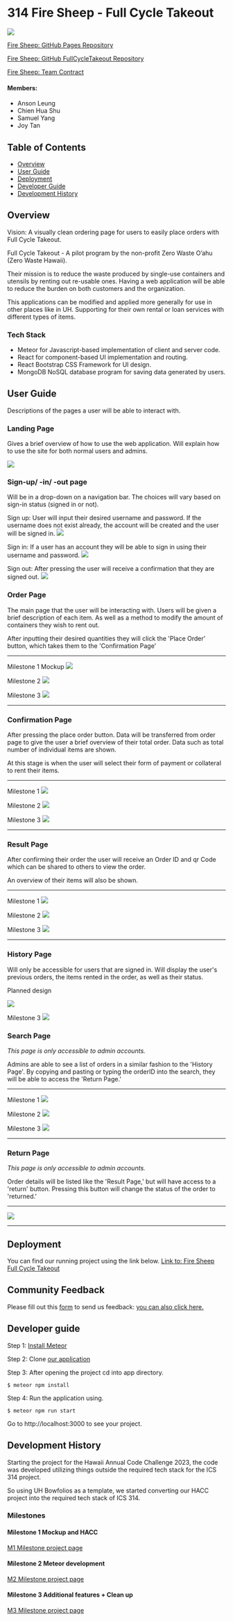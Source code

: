 # 314 Fire Sheep - Full Cycle Takeout

![](doc/FireSheep-FCTWhite.png)

<a href="https://github.com/314FireSheep/314FireSheep.github.io" target="_blank">Fire Sheep: GitHub Pages Repository</a>

<a href="https://github.com/314FireSheep/FullCycleTakeout" target="_blank">Fire Sheep: GitHub FullCycleTakeout Repository</a>

<a href="https://docs.google.com/document/d/14e3PUx9-a2lmzZ4E8buuaetMcWakf2GQPMhze3hWj8s/edit?usp=sharing" target="_blank">Fire Sheep: Team Contract</a>

#### Members:

- Anson Leung
- Chien Hua Shu
- Samuel Yang
- Joy Tan

## Table of Contents
* [Overview](#overview)
* [User Guide](#user-guide)
* [Deployment](#deployment)
* [Developer Guide](#developer-guide)
* [Development History](#development-history)

## Overview

Vision: A visually clean ordering page for users to easily place orders with Full Cycle Takeout.

Full Cycle Takeout - A pilot program by the non-profit Zero Waste O’ahu (Zero Waste Hawaii).

Their mission is to reduce the waste produced by single-use containers and utensils by renting out re-usable ones. Having a web application will be able to reduce the burden on both customers and the organization.

This applications can be modified and applied more generally for use in other places like in UH. Supporting for their own rental or loan services with different types of items.

### Tech Stack

- Meteor for Javascript-based implementation of client and server code.
- React for component-based UI implementation and routing.
- React Bootstrap CSS Framework for UI design.
- MongoDB NoSQL database program for saving data generated by users.

## User Guide
Descriptions of the pages a user will be able to interact with.

### Landing Page
Gives a brief overview of how to use the web application. Will explain how to use the site for both normal users and admins.

![](doc/Landing-Final.png)

### Sign-up/ -in/ -out page
Will be in a drop-down on a navigation bar. The choices will vary based on sign-in status (signed in or not).

Sign up: User will input their desired username and password. If the username does not exist already, the account will be created and the user will be signed in.
![](doc/Register-Final.png)

Sign in: If a user has an account they will be able to sign in using their username and password.
![](doc/Login-Final.png)

Sign out: After pressing  the user will receive a confirmation that they are signed out.
![](doc/Signout-Final.png)

### Order Page
The main page that the user will be interacting with. Users will be given a brief description of each item. As well as a method to modify the amount of containers they wish to rent out.

After inputting their desired quantities they will click the 'Place Order' button, which takes them to the 'Confirmation Page' 

***
Milestone 1 Mockup
![](doc/Order-Prototype1.png)

Milestone 2
![](doc/Order-Prototype2.png)

Milestone 3
![](doc/Order-Final.png)

***

### Confirmation Page
After pressing the place order button.
Data will be transferred from order page to give the user a brief overview of their total order. Data such as total number of individual items are shown.

At this stage is when the user will select their form of payment or collateral to rent their items.

***
Milestone 1
![](doc/Confirmation-Prototype1.png)

Milestone 2
![](doc/Confirmation-Prototype2.png)

Milestone 3
![](doc/Confirmation-Final.png)

***

### Result Page
After confirming their order the user will receive an Order ID and qr Code which can be shared to others to view the order.

An overview of their items will also be shown.

***
Milestone 1
![](doc/Result-Prototype1.png)

Milestone 2
![](doc/Result-Prototype2.png)

Milestone 3
![](doc/Result-Final.png)

***

### History Page
Will only be accessible for users that are signed in. Will display the user's previous orders, the items rented in the order, as well as their status.

Planned design

![](doc/History-Prototype1.png)

Milestone 3
![](doc/History-Final.png)

### Search Page
_This page is only accessible to admin accounts._ 

Admins are able to see a list of orders in a similar fashion to the 'History Page'. By copying and pasting or typing the orderID into the search, they will be able to access the 'Return Page.' 
***
Milestone 1
![](doc/Search-Prototype1.png)

Milestone 2
![](doc/Search-Prototype2.png)

Milestone 3
![](doc/Search-Final.png)

***

### Return Page
_This page is only accessible to admin accounts._

Order details will be listed like the 'Result Page,' but will have access to a 'return' button. Pressing this button will change the status of the order to 'returned.' 

***
![](doc/Return-Final.png)

***

## Deployment
You can find our running project using the link below.
<a href="https://firesheep.me/order" target="_blank">Link to: Fire Sheep Full Cycle Takeout</a>

## Community Feedback

Please fill out this [form](https://forms.gle/wmMPXkb92VHSrshFA) to send us feedback: [you can also click here.](https://forms.gle/wmMPXkb92VHSrshFA)

## Developer guide

Step 1: [Install Meteor](https://docs.meteor.com/install.html)

Step 2: Clone [our application](https://github.com/314FireSheep/FullCycleTakeout)

Step 3: After opening the project cd into app directory.
```
$ meteor npm install
```
Step 4: Run the application using.
```
$ meteor npm run start
```
Go to http://localhost:3000 to see your project.

## Development History

Starting the project for the Hawaii Annual Code Challenge 2023, the code was developed utilizing things outside the required tech stack for the ICS 314 project. 

So using UH Bowfolios as a template, we started converting our HACC project into the required tech stack of ICS 314.

### Milestones

#### Milestone 1 Mockup and HACC
<a href="https://github.com/orgs/314FireSheep/projects/1" target="_blank">M1 Milestone project page</a>

#### Milestone 2 Meteor development
<a href="https://github.com/orgs/314FireSheep/projects/2">M2 Milestone project page</a>

#### Milestone 3 Additional features + Clean up
<a href="https://github.com/orgs/314FireSheep/projects/3">M3 Milestone project page</a>
